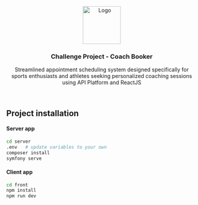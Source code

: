 <div align="center">
  <a>
    <img 
      src="https://cdn3d.iconscout.com/3d/premium/thumb/gym-schedule-5598897-4687508.png"
      alt="Logo" 
      height="100" />
  </a>
  <h3 align="center">Challenge Project - Coach Booker</h3>
  <p align="center">
     Streamlined appointment scheduling system designed specifically for sports enthusiasts and athletes seeking personalized coaching sessions using API Platform and ReactJS 
  </p>
  <br />
</div>

## Project installation

#### Server app

```bash
cd server
.env   # update variables to your own
composer install
symfony serve
```

#### Client app

```bash
cd front
npm install
npm run dev
```

